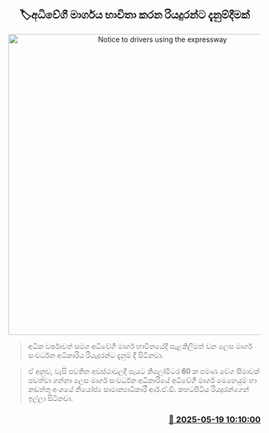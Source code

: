 <p align='center'><b><h2 align='center' title='Notice to drivers using the expressway'>🏷අධිවේගී මාර්ගය භාවිතා කරන රියදුරන්ට දැනුම්දීමක්</h2></b></p>
<p align='center'><img src='https://helakuru.sgp1.cdn.digitaloceanspaces.com/esana/images/lib/highway-bus-galle.jpg' width='600' alt='Notice to drivers using the expressway'></p>

> අධික වර්ෂාවත් සමග අධිවේගී මාර්ග භාවිතයේදී සැළකිලිමත් වන ලෙස මාර්ග සංවර්ධන අධිකාරිය රියැදුරන්ට දැනුම් දී සිටිනවා.

> ඒ අනුව, වැසි පවතින අවස්ථාවලදී පැයට කිලෝමීටර 60 ක පමණ වේග සීමාවක් පවත්වා ගන්නා ලෙස මාර්ග සංවර්ධන අධිකාරියේ අධිවේගී මාර්ග මෙහෙයුම් හා නඩත්තු අංශයේ නියෝජ්‍ය සාමාන්‍යාධිකාරී ආර්.ඒ.ඩී. කහටපිටිය රියදුරන්ගෙන් ඉල්ලා සිටිනවා.



<h3 align='right'><a href='https://www.helakuru.lk/esana/p/110205/'>📅 2025-05-19 10:10:00</a></h3>

